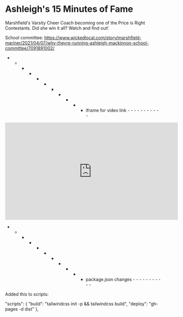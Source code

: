 # Ashleigh's 15 Minutes of Fame

Marshfield's Varsity Cheer Coach becoming one of the Price is Right Contestants. Did she win it all? Watch and find out!

School committee:
https://www.wickedlocal.com/story/marshfield-mariner/2021/04/07/why-theyre-running-ashleigh-mackinnon-school-committee/7091891002/

- - - - - - - - - - - iframe for video link - - - - - - - - - - -

<iframe width="560" height="315" src="https://www.youtube.com/embed/s12s5pMBWVc?si=dMKKm0ZqL-g94lnr" title="YouTube video player" frameborder="0" allow="accelerometer; autoplay; clipboard-write; encrypted-media; gyroscope; picture-in-picture; web-share" allowfullscreen></iframe>

- - - - - - - - - - - package.json changes - - - - - - - - - - -

Added this to scripts:

  "scripts": {
    "build": "tailwindcss init -p && tailwindcss build",
    "deploy": "gh-pages -d dist"
  },